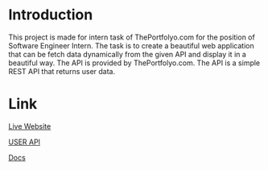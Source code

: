 # Introduction
This project is made for intern task of ThePortfolyo.com for the position of Software Engineer Intern. The task is to create a beautiful web application that can be  fetch data dynamically 
from the given API and display it in a beautiful way. The API is provided by ThePortfolyo.com. The API is a simple REST API that returns user data.

# Link
[Live Website](https://theportfolyo-seven.vercel.app/)

[USER API](https://portfolio-backend-30mp.onrender.com/api/v1/get/user/65b3a22c01d900e96c4219ae)

[Docs](https://docs.google.com/document/d/1TpzqamDzA5TSKMv_7rdT7yd1XItoWZMRbf22l5Lpbek/edit)